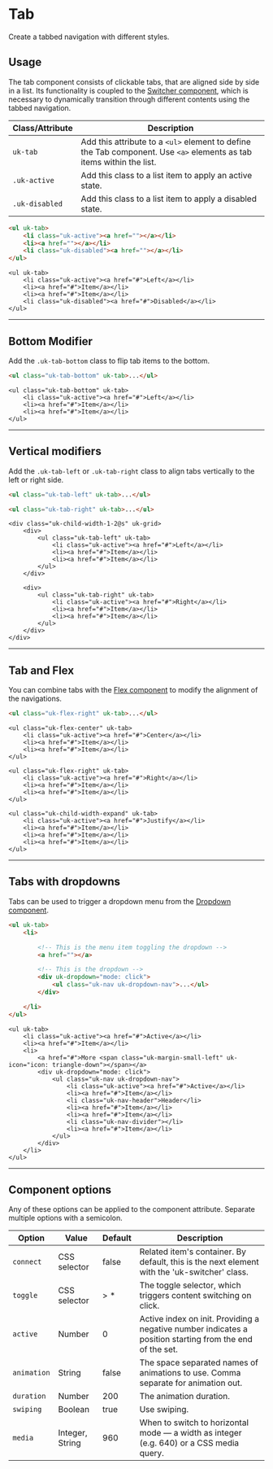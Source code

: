 # Tab

<p class="uk-text-lead">Create a tabbed navigation with different styles.</p>

## Usage

The tab component consists of clickable tabs, that are aligned side by side in a list. Its functionality is coupled to the [Switcher component](switcher.md), which is necessary to dynamically transition through different contents using the tabbed navigation.

| Class/Attribute | Description                                                                                                          |
|-----------------|----------------------------------------------------------------------------------------------------------------------|
| `uk-tab`        | Add this attribute to a `<ul>` element to define the Tab component. Use `<a>` elements as tab items within the list. |
| `.uk-active `   | Add this class to a list item to apply an active state.                                                              |
| `.uk-disabled ` | Add this class to a list item to apply a disabled state.                                                             |

```html
<ul uk-tab>
    <li class="uk-active"><a href=""></a></li>
    <li><a href=""></a></li>
    <li class="uk-disabled"><a href=""></a></li>
</ul>
```

```example
<ul uk-tab>
    <li class="uk-active"><a href="#">Left</a></li>
    <li><a href="#">Item</a></li>
    <li><a href="#">Item</a></li>
    <li class="uk-disabled"><a href="#">Disabled</a></li>
</ul>
```

***

## Bottom Modifier

Add the `.uk-tab-bottom` class to flip tab items to the bottom.

```html
<ul class="uk-tab-bottom" uk-tab>...</ul>
```

```example
<ul class="uk-tab-bottom" uk-tab>
    <li class="uk-active"><a href="#">Left</a></li>
    <li><a href="#">Item</a></li>
    <li><a href="#">Item</a></li>
</ul>
```

***

## Vertical modifiers

Add the `.uk-tab-left` or `.uk-tab-right` class to align tabs vertically to the left or right side.

```html
<ul class="uk-tab-left" uk-tab>...</ul>

<ul class="uk-tab-right" uk-tab>...</ul>
```

```example
<div class="uk-child-width-1-2@s" uk-grid>
    <div>
        <ul class="uk-tab-left" uk-tab>
            <li class="uk-active"><a href="#">Left</a></li>
            <li><a href="#">Item</a></li>
            <li><a href="#">Item</a></li>
        </ul>
    </div>

    <div>
        <ul class="uk-tab-right" uk-tab>
            <li class="uk-active"><a href="#">Right</a></li>
            <li><a href="#">Item</a></li>
            <li><a href="#">Item</a></li>
        </ul>
    </div>
</div>
```

***

## Tab and Flex

You can combine tabs with the [Flex component](flex.md) to modify the alignment of the navigations.

```html
<ul class="uk-flex-right" uk-tab>...</ul>
```

```example
<ul class="uk-flex-center" uk-tab>
    <li class="uk-active"><a href="#">Center</a></li>
    <li><a href="#">Item</a></li>
    <li><a href="#">Item</a></li>
</ul>

<ul class="uk-flex-right" uk-tab>
    <li class="uk-active"><a href="#">Right</a></li>
    <li><a href="#">Item</a></li>
    <li><a href="#">Item</a></li>
</ul>

<ul class="uk-child-width-expand" uk-tab>
    <li class="uk-active"><a href="#">Justify</a></li>
    <li><a href="#">Item</a></li>
    <li><a href="#">Item</a></li>
    <li><a href="#">Item</a></li>
</ul>
```

***

## Tabs with dropdowns

Tabs can be used to trigger a dropdown menu from the [Dropdown component](dropdown.md).

```html
<ul uk-tab>
    <li>

        <!-- This is the menu item toggling the dropdown -->
        <a href=""></a>

        <!-- This is the dropdown -->
        <div uk-dropdown="mode: click">
            <ul class="uk-nav uk-dropdown-nav">...</ul>
        </div>

    </li>
</ul>
```

```example
<ul uk-tab>
    <li class="uk-active"><a href="#">Active</a></li>
    <li><a href="#">Item</a></li>
    <li>
        <a href="#">More <span class="uk-margin-small-left" uk-icon="icon: triangle-down"></span></a>
        <div uk-dropdown="mode: click">
            <ul class="uk-nav uk-dropdown-nav">
                <li class="uk-active"><a href="#">Active</a></li>
                <li><a href="#">Item</a></li>
                <li class="uk-nav-header">Header</li>
                <li><a href="#">Item</a></li>
                <li><a href="#">Item</a></li>
                <li class="uk-nav-divider"></li>
                <li><a href="#">Item</a></li>
            </ul>
        </div>
    </li>
</ul>
```

***

## Component options

Any of these options can be applied to the component attribute. Separate multiple options with a semicolon.

| Option      | Value           | Default | Description                                                                                              |
|-------------|-----------------|---------|----------------------------------------------------------------------------------------------------------|
| `connect`   | CSS selector    | false   | Related item's container. By default, this is the next element with the 'uk-switcher' class.             |
| `toggle `   | CSS selector    | > *     | The toggle selector, which triggers content switching on click.                                          |
| `active `   | Number          | 0       | Active index on init. Providing a negative number indicates a position starting from the end of the set. |
| `animation` | String          | false   | The space separated names of animations to use. Comma separate for animation out.                        |
| `duration`  | Number          | 200     | The animation duration.                                                                                  |
| `swiping`   | Boolean         | true    | Use swiping.                                                                                             |
| `media`     | Integer, String | 960     | When to switch to horizontal mode — a width as integer (e.g. 640) or a CSS media query.                  |


